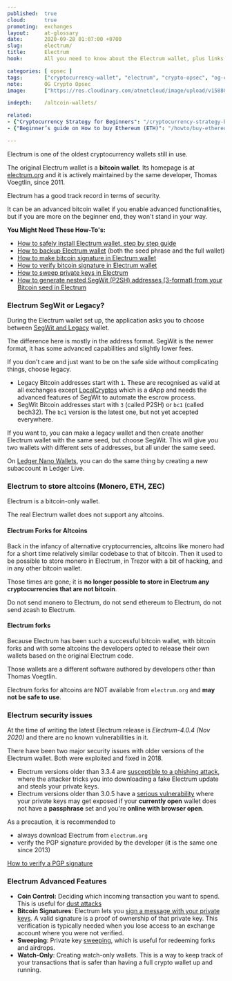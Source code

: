 ```yaml
---
published:  true
cloud:      true
promoting:  exchanges
layout:     at-glossary
date:       2020-09-28 01:07:00 +0700
slug:       electrum/
title:      Electrum
hook:       All you need to know about the Electrum wallet, plus links to all the guides (how to install, signatures, backups, sweeping, segwit and legacy addresses)

categories: [ opsec ]
tags:       ["cryptocurrency-wallet", "electrum", "crypto-opsec", "og-crypto-tools"]
note:       OG Crypto Opsec
image:      ["https://res.cloudinary.com/atnetcloud/image/upload/v1588053673/atnet/altcoin-wallets/gold-bitcoin-844127_pfcs9y.jpg"]

indepth:    /altcoin-wallets/

related:
- {"Cryptocurrency Strategy for Beginners": "/cryptocurrency-strategy-beginners/"}
- {"Beginner’s guide on How to buy Ethereum (ETH)": "/howto/buy-ethereum/"}

---
```


Electrum is one of the oldest cryptocurrency wallets still in use.

The original Electrum wallet is a **bitcoin wallet**. Its homepage is at [electrum.org](https://electrum.org) and it is actively maintained by the same developer, Thomas Voegtlin, since 2011.

Electrum has a good track record in terms of security.

It can be an advanced bitcoin wallet if you enable advanced functionalities, but if you are more on the beginner end, they won't stand in your way.

**You Might Need These How-To's:**

* [How to safely install Electrum wallet, step by step guide](/howto/verify-signature/#electrum)
* [How to backup Electrum wallet](/security/backups/) (both the seed phrase and the full wallet)
* [How to make bitcoin signature in Electrum wallet](/howto/sign-verify-message/#how-to-sign-a-message-in-electrum)
* [How to verify bitcoin signature in Electrum wallet](/howto/sign-verify-message/#how-to-verify-a-message-in-electrum)
* [How to sweep private keys in Electrum](/security/sweep-private-keys/)
* [How to generate nested SegWit (P2SH) addresses (3-format) from your Bitcoin seed in Electrum](/howto/generate-bitcoin-p2sh-address/)

<!--more-->

### Electrum SegWit or Legacy?

During the Electrum wallet set up, the application asks you to choose between [SegWit and Legacy](/glossary/segwit/) wallet.

The difference here is mostly in the address format. SegWit is the newer format, it has some advanced capabilities and slightly lower fees.

If you don't care and just want to be on the safe side without complicating things, choose legacy.

* Legacy Bitcoin addresses start with `1`. These are recognised as valid at all exchanges except [LocalCryptos](https://bit.ly/2YD6gmA) which is a dApp and needs the advanced features of SegWit to automate the escrow process.
* SegWit Bitcoin addresses start with `3` (called P2SH) or `bc1` (called bech32). The `bc1` version is the latest one, but not yet accepted everywhere.

If you want to, you can make a legacy wallet and then create another Electrum wallet with the same seed, but choose SegWit. This will give you two wallets with different sets of addresses, but all under the same seed.

On [Ledger Nano Wallets](/blackfriday/#live-ledger), you can do the same thing by creating a new subaccount in Ledger Live.

### Electrum to store altcoins (Monero, ETH, ZEC)

Electrum is a bitcoin-only wallet.

The real Electrum wallet does not support any altcoins.

#### Electrum Forks for Altcoins

Back in the infancy of alternative cryptocurrencies, altcoins like monero had for a short time relatively similar codebase to that of bitcoin. Then it used to be possible to store monero in Electrum, in Trezor with a bit of hacking, and in any other bitcoin wallet.

Those times are gone; it is **no longer possible to store in Electrum any cryptocurrencies that are not bitcoin**.

Do not send monero to Electrum, do not send ethereum to Electrum, do not send zcash to Electrum.

#### Electrum forks

Because Electrum has been such a successful bitcoin wallet, with bitcoin forks and with some altcoins the developers opted to release their own wallets based on the original Electrum code.

Those wallets are a different software authored by developers other than Thomas Voegtlin.

Electrum forks for altcoins are NOT available from `electrum.org` and **may not be safe to use**.

### Electrum security issues

At the time of writing the latest Electrum release is *Electrum-4.0.4 (Nov 2020)* and there are no known vulnerabilities in it.

There have been two major security issues with older versions of the Electrum wallet. Both were exploited and fixed in 2018.

* Electrum versions older than 3.3.4 are [susceptible to a phishing attack](https://github.com/spesmilo/electrum/issues/4968), where the attacker tricks you into downloading a fake Electrum update and steals your private keys.
* Electrum versions older than 3.0.5 have a [serious vulnerability](https://www.reddit.com/r/Bitcoin/comments/7ooack/critical_electrum_vulnerability/) where your private keys may get exposed if your **currently open** wallet does not have a **passphrase** set and you're **online with browser open**.

As a precaution, it is recommended to

* always download Electrum from `electrum.org`
* verify the PGP signature provided by the developer (it is the same one since 2013)

<a class="btn" href="/howto/verify-signature/">How to verify a PGP signature</a>

### Electrum Advanced Features

* **Coin Control:** Deciding which incoming transaction you want to spend. This is useful for [dust attacks](/glossary/dust-attack/)
* **Bitcoin Signatures**: Electrum lets you [sign a message with your private keys](/howto/sign-verify-message/). A valid signature is a proof of ownership of that private key. This verification is typically needed when you lose access to an exchange account where you were not verified.  
* **Sweeping**: Private key [sweeping](/security/sweep-private-keys/), which is useful for redeeming forks and airdrops.
* **Watch-Only**: Creating watch-only wallets. This is a way to keep track of your transactions that is safer than having a full crypto wallet up and running.
